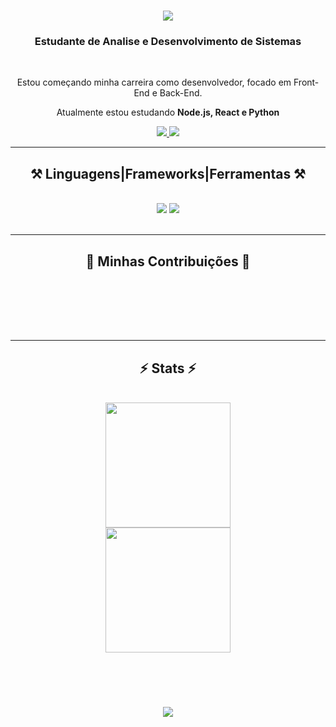 
<h1 align="center">
    <img src="https://readme-typing-svg.herokuapp.com/?font=Righteous&size=35&center=true&vCenter=true&width=500&height=70&duration=4000&lines=Ola+👋;+Eu+Sou+Bruno+Marinho🧑🏻‍💻;" />
</h1>

<h3 align="center">Estudante de Analise e Desenvolvimento de Sistemas </h3>

<br/>

<div align="center">
 
 Estou começando minha carreira como desenvolvedor, focado em Front-End e Back-End.
 
 Atualmente estou estudando **Node.js, React e Python**

 </div>
 
<div align="center"> 
  <a href="https://www.linkedin.com/in/bruno-marinho-souza-dev/" target="_blank">
    <img src="https://img.shields.io/badge/LinkedIn-0077B5?style=for-the-badge&logo=linkedin&logoColor=white" target="_blank" />
  </a>
  <a href="https://portifolio-bruno-marinho.vercel.app/" target="_blank">
     <img src="https://img.shields.io/badge/Portfolio-FF5722?style=for-the-badge&logo=todoist&logoColor=white" target="_blank" /> 
  </a>
</div>

 <hr/>
 
<h2 align="center">⚒️ Linguagens|Frameworks|Ferramentas ⚒️</h2>
<br/>
<div align="center">
    <img src="https://skillicons.dev/icons?i=react,bootstrap,html,css,vscode,github,figma,git" />
    <img src="https://skillicons.dev/icons?i=nodejs,python,javascript,express,mysql" /><br>
</div>

<br/>
<hr/>

<div align="center">
  <h2>🐍 Minhas Contribuições 🐍</h2>
  <br>
    
  
  <br/><br/><br/>
</div>

<hr/>

<h2 align="center">⚡ Stats ⚡</h2>
<br>
<div align=center>
  <img height = "200em" src="https://github-readme-stats.vercel.app/api/top-langs/?username=DevMarinh0&show_icons=true&layout=donut&theme=holi&count_private=true"/> <br>
  <img height = "200em" src="https://github-readme-stats.vercel.app/api?username=DevMarinh0&show_icons=true&show_icons=true&theme=holi&count_private=true" />
</div>

<br/><br/>

<h1 align="center">
    <img src="https://readme-typing-svg.herokuapp.com/?font=Righteous&size=35&center=true&vCenter=true&width=500&height=70&duration=4000&lines=Fim☺️;+Espero+que+tenha+gostado😁;" />
</h1>
